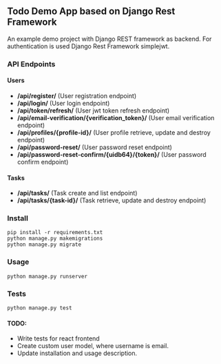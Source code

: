 ## Todo Demo App based on Django Rest Framework
An example demo project with Django REST framework as backend.
For authentication is used Django Rest Framework simplejwt.

### API Endpoints

#### Users

* **/api/register/** (User registration endpoint)
* **/api/login/** (User login endpoint)
* **/api/token/refresh/** (User jwt token refresh endpoint)
* **/api/email-verification/{verification_token}/** (User email verification endpoint)
* **/api/profiles/{profile-id}/** (User profile retrieve, update and destroy endpoint)
* **/api/password-reset/** (User password reset endpoint)
* **/api/password-reset-confirm/{uidb64}/{token}/** (User password confirm endpoint)

#### Tasks

* **/api/tasks/** (Task create and list endpoint)
* **/api/tasks/{task-id}/** (Task retrieve, update and destroy endpoint)

### Install 

    pip install -r requirements.txt
    python manage.py makemigrations
    python manage.py migrate

### Usage

    python manage.py runserver

### Tests
    python manage.py test

#### TODO:
* Write tests for react frontend
* Create custom user model, where username is email.
* Update installation and usage description.